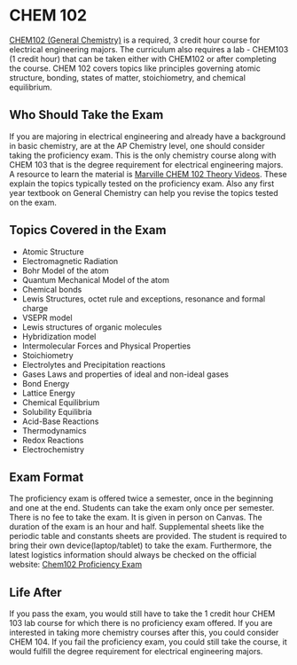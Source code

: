 # CHEM 102

[CHEM102 (General Chemistry)](../Course%20Wiki/CHEM%20Course%20Offerings/CHEM102.md) is a required, 3 credit hour course for electrical engineering majors. The curriculum also requires a lab - CHEM103 (1 credit hour) that can be taken either with CHEM102 or after completing the course. CHEM 102 covers topics like principles governing atomic structure, bonding, states of matter, stoichiometry, and chemical equilibrium.

## Who Should Take the Exam

If you are majoring in electrical engineering and already have a background in basic chemistry, are at the AP Chemistry level, one should consider taking the proficiency exam. This is the only chemistry course along with CHEM 103 that is the degree requirement for electrical engineering majors. A resource to learn the material is [Marville CHEM 102 Theory Videos](https://mediaspace.illinois.edu/channel/Marville+CHEM+102+Theory+Videos/171082081). These explain the topics typically tested on the proficiency exam. Also any first year textbook on General Chemistry can help you revise the topics tested on the exam.

## Topics Covered in the Exam

- Atomic Structure
- Electromagnetic Radiation
- Bohr Model of the atom
- Quantum Mechanical Model of the atom
- Chemical bonds
- Lewis Structures, octet	rule and exceptions, resonance and formal charge
- VSEPR model
- Lewis structures of organic	molecules
- Hybridization model
- Intermolecular Forces and Physical Properties
- Stoichiometry
- Electrolytes and Precipitation reactions
- Gases Laws and properties of ideal and non-ideal gases
- Bond Energy
- Lattice	Energy
- Chemical Equilibrium	
- Solubility Equilibria
- Acid-Base Reactions
- Thermodynamics
- Redox Reactions
- Electrochemistry

## Exam Format

The proficiency exam is offered twice a semester, once in the beginning and one at the end. Students can take the exam only once per semester. There is no fee to take the exam. It is given in person on Canvas. The duration of the exam is an hour and half. Supplemental sheets like the periodic table and constants sheets are provided. The student is required to bring their own device(laptop/tablet) to take the exam. Furthermore, the latest logistics information should always be checked on the official website:
[Chem102 Proficiency Exam](https://chemistry.illinois.edu/academics-general-chemistry/chemistry-proficiency-exam)  

## Life After

If you pass the exam, you would still have to take the 1 credit hour CHEM 103 lab course for which there is no proficiency exam offered. If you are interested in taking more chemistry courses after this, you could consider CHEM 104. If you fail the proficiency exam, you could still take the course, it would fulfill the degree requirement for electrical engineering majors.